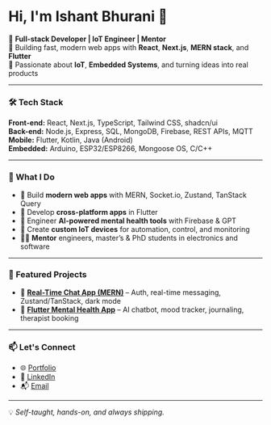 # Hi, I'm Ishant Bhurani 👋

🔧 **Full-stack Developer | IoT Engineer | Mentor**  
🚀 Building fast, modern web apps with **React**, **Next.js**, **MERN stack**, and **Flutter**  
🔌 Passionate about **IoT**, **Embedded Systems**, and turning ideas into real products

---

### 🛠 Tech Stack
**Front-end:** React, Next.js, TypeScript, Tailwind CSS, shadcn/ui  
**Back-end:** Node.js, Express, SQL, MongoDB, Firebase, REST APIs, MQTT  
**Mobile:** Flutter, Kotlin, Java (Android)  
**Embedded:** Arduino, ESP32/ESP8266, Mongoose OS, C/C++

---

### 💼 What I Do
- 💬 Build **modern web apps** with MERN, Socket.io, Zustand, TanStack Query  
- 📱 Develop **cross-platform apps** in Flutter  
- 🧠 Engineer **AI-powered mental health tools** with Firebase & GPT  
- 🔌 Create **custom IoT devices** for automation, control, and monitoring  
- 👨‍🏫 **Mentor** engineers, master’s & PhD students in electronics and software

---

### 📌 Featured Projects
- 🔗 [**Real-Time Chat App (MERN)**](https://github.com/i-shant/hoot-chat-app) – Auth, real-time messaging, Zustand/TanStack, dark mode  
- 🔗 [**Flutter Mental Health App**](https://play.google.com/store/apps/details?id=com.scarecrowhouse.space&pli=1) – AI chatbot, mood tracker, journaling, therapist booking

---

### 📫 Let's Connect
- 🌐 [Portfolio](https://ishant.vercel.app)  
- 💼 [LinkedIn](https://www.linkedin.com/in/ishant-bhurani)  
- 📬 [Email](mailto:ishantbhurani@gmail.com)

---

💡 *Self-taught, hands-on, and always shipping.*

